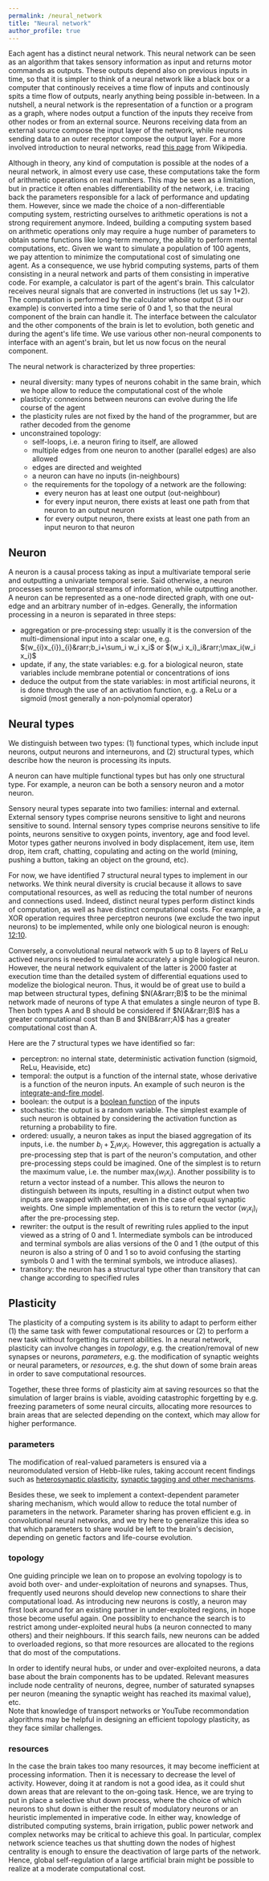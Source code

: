 ```yaml
---
permalink: /neural_network
title: "Neural network"
author_profile: true
---
```


Each agent has a distinct neural network.
This neural network can be seen as an algorithm that takes sensory information as input and returns motor commands as outputs.
These outputs depend also on previous inputs in time, so that it is simpler to think of a neural network like a black box or a computer that continously receives a time flow of inputs and continously spits a time flow of outputs, nearly anything being possible in-between.
In a nutshell, a neural network is the representation of a function or a program as a graph, where nodes output a function of the inputs they receive from other nodes or from an external source.
Neurons receiving data from an external source compose the input layer of the network, while neurons sending data to an outer receptor compose the output layer.
For a more involved introduction to neural networks, read [this page](https://en.wikipedia.org/wiki/Neural_network) from Wikipedia.
<!-- If you have already read the [Wikipedia](https://en.wikipedia.org/wiki/Neural_network) page about neural networks, or are familiar with the concept, and still asking yourself what a neural network is in a more abstract language, you might slip over to this [link](/esoteric_neural_network). -->

Although in theory, any kind of computation is possible at the nodes of a neural network, in almost every use case, these computations take the form of arithmetic operations on real numbers.
This may be seen as a limitation, but in practice it often enables differentiability of the network, i.e. tracing back the parameters responsible for a lack of performance and updating them.
However, since we made the choice of a non-differentiable computing system, restricting ourselves to arithmetic operations is not a strong requirement anymore.
Indeed, building a computing system based on arithmetic operations only may require a huge number of parameters to obtain some functions like long-term memory, the ability to perform mental computations, etc.
Given we want to simulate a population of 100 agents, we pay attention to minimize the computational cost of simulating one agent.
As a consequence, we use hybrid computing systems, parts of them consisting in a neural network and parts of them consisting in imperative code.
For example, a calculator is part of the agent's brain. This calculator receives neural signals that are converted in instructions (let us say 1+2).
The computation is performed by the calculator whose output (3 in our example) is converted into a time serie of 0 and 1, so that the neural component of the brain can handle it.
The interface between the calculator and the other components of the brain is let to evolution, both genetic and during the agent's life time.
We use various other non-neural components to interface with an agent's brain, but let us now focus on the neural component.

The neural network is characterized by three properties:
* neural diversity: many types of neurons cohabit in the same brain, which we hope allow to reduce the computational cost of the whole
* plasticity: connexions between neurons can evolve during the life course of the agent
* the plasticity rules are not fixed by the hand of the programmer, but are rather decoded from the genome
* unconstrained topology:
    * self-loops, i.e. a neuron firing to itself, are allowed
    * multiple edges from one neuron to another (parallel edges) are also allowed
    * edges are directed and weighted
    * a neuron can have no inputs (in-neighbours)
    * the requirements for the topology of a network are the following:
        * every neuron has at least one output (out-neighbour)
        * for every input neuron, there exists at least one path from that neuron to an output neuron
        * for every output neuron, there exists at least one path from an input neuron to that neuron

## Neuron
A neuron is a causal process taking as input a multivariate temporal serie and outputting a univariate temporal serie.
Said otherwise, a neuron processes some temporal streams of information, while outputting another.
A neuron can be represented as a one-node directed graph, with one out-edge and an arbitrary number of in-edges.
Generally, the information processing in a neuron is separated in three steps:
* aggregation or pre-processing step: usually it is the conversion of the multi-dimensional input into a scalar one, e.g. $(w_{i}x_{i})_{i}&rarr;b_i+\sum_i w_i x_i$ or $(w_i x_i)_i&rarr;\max_i(w_i x_i)$
* update, if any, the state variables: e.g. for a biological neuron, state variables include membrane potential or concentrations of ions
* deduce the output from the state variables: in most artificial neurons, it is done through the use of an activation function, e.g. a ReLu or a sigmoïd (most generally a non-polynomial operator)

## Neural types
We distinguish between two types:
(1) functional types, which include input neurons, output neurons and interneurons, and (2) structural types, which describe how the neuron is processing its inputs.

A neuron can have multiple functional types but has only one structural type.
For example, a neuron can be both a sensory neuron and a motor neuron.

Sensory neural types separate into two families: internal and external.
External sensory types comprise neurons sensitive to light and neurons sensitive to sound.
Internal sensory types comprise neurons sensitive to life points, neurons sensitive to oxygen points, inventory, age and food level.
Motor types gather neurons involved in body displacement, item use, item drop, item craft, chatting, copulating and acting on the world (mining, pushing a button, taking an object on the ground, etc).

For now, we have identified 7 structural neural types to implement in our networks.
We think neural diversity is crucial because it allows to save computational resources, as well as reducing the total number of neurons and connections used.
Indeed, distinct neural types perform distinct kinds of computation, as well as have distinct computational costs.
For example, a XOR operation requires three perceptron neurons (we exclude the two input neurons) to be implemented, while only one biological neuron is enough: [12:10](https://www.youtube.com/watch?v=hmtQPrH-gC4&t=1s&ab_channel=ArtemKirsanov).

Conversely, a convolutional neural network with 5 up to 8 layers of ReLu actived neurons is needed to simulate accurately a single biological neuron.
However, the neural network equivalent of the latter is 2000 faster at execution time than the detailed system of differential equations used to modelize the biological neuron.
Thus, it would be of great use to build a map between structural types, defining $N(A&rarr;B)$ to be the minimal network made of neurons of type A that emulates a single neuron of type B.
Then both types A and B should be considered if $N(A&rarr;B)$ has a greater computational cost than B and $N(B&rarr;A)$ has a greater computational cost than A.

Here are the 7 structural types we have identified so far:
* perceptron: no internal state, deterministic activation function (sigmoid, ReLu, Heaviside, etc)
* temporal: the output is a function of the internal state, whose derivative is a function of the neuron inputs. An example of such neuron is the [integrate-and-fire model](https://neuronaldynamics.epfl.ch/online/Ch6.S1.html).
* boolean: the output is a [boolean function](https://en.wikipedia.org/wiki/Boolean_function) of the inputs
* stochastic: the output is a random variable. The simplest example of such neuron is obtained by considering the activation function as returning a probability to fire.
* ordered: usually, a neuron takes as input the biased aggregation of its inputs, i.e. the number $b_{i}+\sum_{i}w_{i}x_{i}$. However, this aggregation is actually a pre-processing step that is part of the neuron's computation, and other pre-processing steps could be imagined. One of the simplest is to return the maximum value, i.e. the number $\max_{i}(w_{i}x_{i})$. Another possibility is to return a vector instead of a number. This allows the neuron to distinguish between its inputs, resulting in a distinct output when two inputs are swapped with another, even in the case of equal synaptic weights. One simple implementation of this is to return the vector $(w_{i}x_{i})_{i}$ after the pre-processing step.
* rewriter: the output is the result of rewriting rules applied to the input viewed as a string of 0 and 1. Intermediate symbols can be introduced and terminal symbols are alias versions of the 0 and 1 (the output of this neuron is also a string of 0 and 1 so to avoid confusing the starting symbols 0 and 1 with the terminal symbols, we introduce aliases).
* transitory: the neuron has a structural type other than transitory that can change according to specified rules

## Plasticity
The plasticity of a computing system is its ability to adapt to perform either (1) the same task with fewer computational resources or (2) to perform a new task without forgetting its current abilities.
In a neural network, plasticity can involve changes in _topology_, e.g. the creation/removal of new synapses or neurons, _parameters_, e.g. the modification of synaptic weights or neural parameters, or _resources_, e.g. the shut down of some brain areas in order to save computational resources.

Together, these three forms of plasticity aim at saving resources so that the simulation of larger brains is viable, avoiding catastrophic forgetting by e.g. freezing parameters of some neural circuits, allocating more resources to brain areas that are selected depending on the context, which may allow for higher performance.

### parameters
The modification of real-valued parameters is ensured via a neuromodulated version of Hebb-like rules, taking account recent findings such as [heterosynaptic plasticity](https://en.wikipedia.org/wiki/Heterosynaptic_plasticity), [synaptic tagging and other mechanisms](https://en.wikipedia.org/wiki/Metaplasticity).

Besides these, we seek to implement a context-dependent parameter sharing mechanism, which would allow to reduce the total number of parameters in the network.
Parameter sharing has proven efficient e.g. in convolutional neural networks, and we try here to generalize this idea so that which parameters to share would be left to the brain's decision, depending on genetic factors and life-course evolution.

### topology
One guiding principle we lean on to propose an evolving topology is to avoid both over- and under-exploitation of neurons and synapses.
Thus, frequently used neurons should develop new connections to share their computational load.
As introducing new neurons is costly, a neuron may first look around for an existing partner in under-exploited regions, in hope those become useful again.
One possiblity to enchance the search is to restrict among under-exploited neural hubs (a neuron connected to many others) and their neighbours.
If this search fails, new neurons can be added to overloaded regions, so that more resources are allocated to the regions that do most of the computations.

In order to identify neural hubs, or under and over-exploited neurons, a data base about the brain components has to be updated.
Relevant measures include node centrality of neurons, degree, number of saturated synapses per neuron (meaning the synaptic weight has reached its maximal value), etc.\
Note that knowledge of transport networks or YouTube recommondation algorithms may be helpful in designing an efficient topology plasticity, as they face similar challenges.

### resources
In the case the brain takes too many resources, it may become inefficient at processing information.
Then it is necessary to decrease the level of activity.
However, doing it at random is not a good idea, as it could shut down areas that are relevant to the on-going task.
Hence, we are trying to put in place a selective shut down process, where the choice of which neurons to shut down is either the result of modulatory neurons or an heuristic implemented in imperative code.
In either way, knowledge of distributed computing systems, brain irrigation, public power network and complex networks may be critical to achieve this goal.
In particular, complex network science teaches us that shutting down the nodes of highest centrality is enough to ensure the deactivation of large parts of the network.
Hence, global self-regulation of a large artificial brain might be possible to realize at a moderate computational cost.
